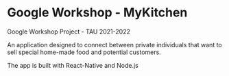 # Google Workshop - MyKitchen
Google Workshop Project - TAU 2021-2022

An application designed to connect between private individuals that want to sell special home-made food and potential customers.

The app is built with React-Native and Node.js
